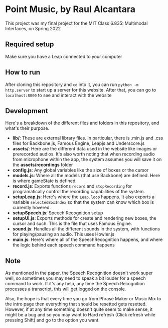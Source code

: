 # Point Music, by Raul Alcantara

This project was my final project for the MIT Class 6.835: Multimodal Interfaces, on Spring 2022

## Required setup

Make sure you have a Leap connected to your computer

## How to run

After cloning this repository and `cd` into it, you can run `python -m http.server` to start up a server for this website. After that, you can go to `localhost:8000` to see and interact with the website

## Development

Here's a breakdown of the different files and folders in this repository, and what's their purpose.

- **lib/**: These are external library files. In particular, there is .min.js and .css files for Backbone.js, Famous Engine, Leapjs and Underscore.js
- **assets/**: Here are the different data used in the website like images or prerecorded audios. It's also worth noting that when recording audio from microphone within the app, the system assumes you will save it on the **assets/recordings** folder
- **config.js**: Any global variables like the size of boxes or the cursor
- **models.js**: Where all the models (that use Backbone) are defined. Here is where gameState is defined.
- **record.js**: Exports functions `record` and `stopRecording` for programatically control the recording capabilities of the system.
- **setupLeap.js**: Here's where the `Leap.loop` happens. It also exports a variable `selectedBoxIndex` so that the system can know which box is currently hovered.
- **setupSpeech.js**: Speech Recognition setup
- **setupUI.js**: Exports methods for create and rendering new boxes, the cursor and such. This is the file that uses Famous Engine.
- **sound.js**: Handles all the different sounds in the system, with functions for playing/pausing an audio. This uses Howler.js
- **main.js**: Here's where all of the SpeechRecognition happens, and where the logic behind each speech command happens

## Note

As mentioned in the paper, the Speech Recognition doesn't work super well, so sometimes you may need to speak a bit louder for a speech command to work. If it's any help, any time the Speech Recognition processes a transcript, this will get logged on the console.

Also, the hope is that every time you go from Phrase Maker or Music Mix to the intro page then everything that should be resetted gets resetted. However, if at any time something doesn't quite seem to make sense, it might be a bug and so you may want to Hard refresh (Click refresh while pressing Shift) and go to the option you want.
